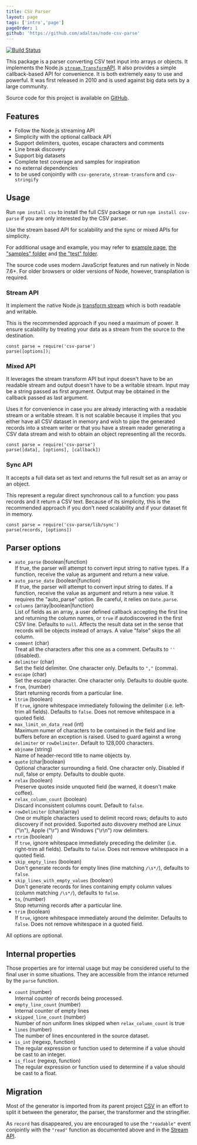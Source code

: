 ```yaml
---
title: CSV Parser
layout: page
tags: ['intro','page']
pageOrder: 1
github: 'https://github.com/adaltas/node-csv-parse'
---
```


[![Build Status](https://secure.travis-ci.org/adaltas/node-csv-parse.png)][travis-csv-parse]

This package is a parser converting CSV text input into arrays or objects. It
implements the Node.js [`stream.Transform`API][stream]. It also
provides a simple callback-based API for convenience. It is both extremely easy
to use and powerful. It was first released in 2010 and is used against big data
sets by a large community.

Source code for this project is available on [GitHub][parse].

## Features

*   Follow the Node.js streaming API
*   Simplicity with the optional callback API
*   Support delimiters, quotes, escape characters and comments
*   Line break discovery
*   Support big datasets
*   Complete test coverage and samples for inspiration
*   no external dependencies
*   to be used conjointly with `csv-generate`, `stream-transform` and `csv-stringify`

## Usage

Run `npm install csv` to install the full CSV package or run
`npm install csv-parse` if you are only interested by the CSV parser.

Use the stream based API for scalability and the sync or mixed APIs for simplicity.

For additional usage and example, you may refer to
[example page](/parse/examples/),
[the "samples" folder][parse-samples] and [the "test" folder][parse-test].

The source code uses modern JavaScript features and run natively in Node 7.6+.
For older browsers or older versions of Node, however, transpilation is required.

### Stream API

It implement the native Node.js [transform stream][stream] which is both
readable and writable.

This is the recommended approach if you need a maximum of power. It ensure
scalability by treating your data as a stream from the source to the destination.

```
const parse = require('csv-parse')
parse([options]);
```

### Mixed API

It leverages the stream transform API but input doesn't have to be an readable
stream and output doesn't have to be a writable stream. Input may be a string
passed as first argument. Output may be obtained in the callback passed as last
argument.

Uses it for convenience in case you are already interacting with a readable
stream or a writable stream. It is not scalable because it implies that you
either have all CSV dataset in memory and wish to pipe the generated
records into a stream writer or that you have a stream reader generating a CSV
data stream and wish to obtain an object representing all the records.

```
const parse = require('csv-parse')
parse([data], [options], [callback])
```

### Sync API

It accepts a full data set as text and returns the full result set as an array
or an object.

This represent a regular direct synchronous call to a function: you pass records
and it return a CSV text. Because of its simplicity, this is the recommended
approach if you don't need scalability and if your dataset fit in memory. 

```
const parse = require('csv-parse/lib/sync')
parse(records, [options])
```

## Parser options

*   `auto_parse` (boolean|function)   
    If true, the parser will attempt to convert input string to native types. If a 
    function, receive the value as argument and return a new value.   
*   `auto_parse_date` (boolean|function)   
    If true, the parser will attempt to convert input string to dates. If a 
    function, receive the value as argument and return a new value. It
    requires the "auto_parse" option. Be careful, it relies on `Date.parse`.   
*   `columns` (array|boolean|function)   
    List of fields as an array, a user defined callback accepting the first line
    and returning the column names, or `true` if autodiscovered in the first CSV
    line. Defaults to `null`. Affects the result data set in the sense that 
    records will be objects instead of arrays. A value "false" skips the all column.   
*   `comment` (char)   
    Treat all the characters after this one as a comment. Defaults to `''`
    (disabled).   
*   `delimiter` (char)   
    Set the field delimiter. One character only. Defaults to `","` (comma).   
*   `escape` (char)   
    Set the escape character. One character only. Defaults to double quote.   
*   `from`, (number)   
    Start returning records from a particular line.   
*   `ltrim` (boolean)   
    If `true`, ignore whitespace immediately following the delimiter (i.e.
    left-trim all fields). Defaults to `false`. Does not remove whitespace in a
    quoted field.   
*   `max_limit_on_data_read` (int)   
    Maximum numer of characters to be contained in the field and line buffers
    before an exception is raised. Used to guard against a wrong `delimiter` or
    `rowDelimiter`. Default to 128,000 characters.   
*   `objname` (string)   
    Name of header-record title to name objects by.   
*   `quote` (char|boolean)   
    Optional character surrounding a field. One character only. Disabled if 
    null, false or empty. Defaults to double quote.   
*   `relax` (boolean)   
    Preserve quotes inside unquoted field (be warned, it doesn't make coffee).   
*   `relax_column_count` (boolean)   
    Discard inconsistent columns count. Default to `false`.   
*   `rowDelimiter` (chars|array)   
    One or multiple characters used to delimit record rows; defaults to 
    auto discovery if not provided. Suported auto disvovery method are Linux ("\n"),
    Apple ("\r") and Windows ("\r\n") row delimiters.   
*   `rtrim` (boolean)   
    If `true`, ignore whitespace immediately preceding the delimiter (i.e.
    right-trim all fields). Defaults to `false`.  Does not remove whitespace in
    a quoted field.   
*   `skip_empty_lines` (boolean)   
    Don't generate records for empty lines (line matching `/\s*/`), defaults to `false`.   
*   `skip_lines_with_empty_values` (boolean)   
    Don't generate records for lines containing empty column values (column 
    matching `/\s*/`), defaults to `false`.   
*   `to`, (number)   
    Stop returning records after a particular line.   
*   `trim` (boolean)   
    If `true`, ignore whitespace immediately around the delimiter. Defaults to
    `false`. Does not remove whitespace in a quoted field.   

All options are optional.

## Internal properties

Those properties are for internal usage but may be considered useful to the
final user in some situations. They are accessible from the intance returned by
the `parse` function.

*   `count` (number)   
    Internal counter of records being processed.   
*   `empty_line_count` (number)   
    Internal counter of empty lines
*   `skipped_line_count` (number)   
    Number of non uniform lines skipped when `relax_column_count` is true
*   `lines` (number)   
    The number of lines encountered in the source dataset.   
*   `is_int` (regexp, function)   
    The regular expression or function used to determine if a value should be
    cast to an integer.   
*   `is_float` (regexp, function)   
    The regular expression or function used to determine if a value should be
    cast to a float.   

## Migration

Most of the generator is imported from its parent project [CSV][csv] in an
effort to split it between the generator, the parser, the transformer and the
stringifier.

As `record` has disappeared, you are encouraged to use the `"readable"` event
conjointly with the `"read"` function as documented above and in the
[Stream API][stream].

[csv]: https://github.com/adaltas/node-csv
[travis-csv-parse]: http://travis-ci.org/adaltas/node-csv-parse
[stream]: http://nodejs.org/api/stream.html#stream_class_stream_transform
[parse]: https://github.com/adaltas/node-csv-parse
[parse-samples]: https://github.com/adaltas/node-csv-parse/tree/master/samples
[parse-test]: https://github.com/adaltas/node-csv-parse/tree/master/test
